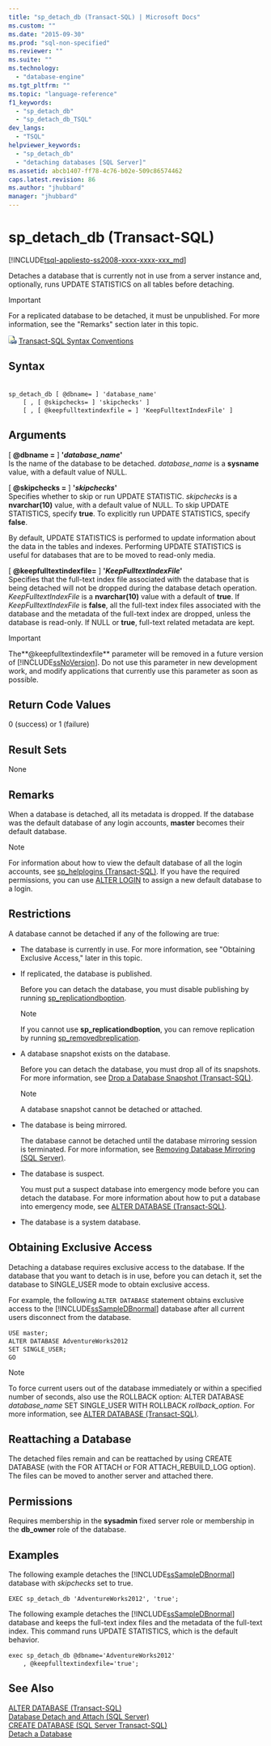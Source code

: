 ```yaml
---
title: "sp_detach_db (Transact-SQL) | Microsoft Docs"
ms.custom: ""
ms.date: "2015-09-30"
ms.prod: "sql-non-specified"
ms.reviewer: ""
ms.suite: ""
ms.technology: 
  - "database-engine"
ms.tgt_pltfrm: ""
ms.topic: "language-reference"
f1_keywords: 
  - "sp_detach_db"
  - "sp_detach_db_TSQL"
dev_langs: 
  - "TSQL"
helpviewer_keywords: 
  - "sp_detach_db"
  - "detaching databases [SQL Server]"
ms.assetid: abcb1407-ff78-4c76-b02e-509c86574462
caps.latest.revision: 86
ms.author: "jhubbard"
manager: "jhubbard"
---
```

# sp_detach_db (Transact-SQL)
[!INCLUDE[tsql-appliesto-ss2008-xxxx-xxxx-xxx_md](../../../a9retired/includes/tsql-appliesto-ss2008-xxxx-xxxx-xxx-md.md)]

  Detaches a database that is currently not in use from a server instance and, optionally, runs UPDATE STATISTICS on all tables before detaching.  
  
> [!IMPORTANT]  
>  For a replicated database to be detached, it must be unpublished. For more information, see the "Remarks" section later in this topic.  
  
 ![Topic link icon](../../../a9notintoc/media/topic-link.gif "Topic link icon") [Transact-SQL Syntax Conventions](../../../t-sql/language-elements/transact-sql-syntax-conventions-transact-sql.md)  
  
## Syntax  
  
```  
  
sp_detach_db [ @dbname= ] 'database_name'   
    [ , [ @skipchecks= ] 'skipchecks' ]   
    [ , [ @keepfulltextindexfile = ] 'KeepFulltextIndexFile' ]   
```  
  
## Arguments  
 [ **@dbname =** ] **'***database_name***'**  
 Is the name of the database to be detached. *database_name* is a **sysname** value, with a default value of NULL.  
  
 [ **@skipchecks =** ] **'***skipchecks***'**  
 Specifies whether to skip or run UPDATE STATISTIC. *skipchecks* is a **nvarchar(10)** value, with a default value of NULL. To skip UPDATE STATISTICS, specify **true**. To explicitly run UPDATE STATISTICS, specify **false**.  
  
 By default, UPDATE STATISTICS is performed to update information about the data in the tables and indexes. Performing UPDATE STATISTICS is useful for databases that are to be moved to read-only media.  
  
 [ **@keepfulltextindexfile=** ] **'***KeepFulltextIndexFile***'**  
 Specifies that the full-text index file associated with the database that is being detached will not be dropped during the database detach operation. *KeepFulltextIndexFile* is a **nvarchar(10)** value with a default of **true**. If *KeepFulltextIndexFile* is **false**, all the full-text index files associated with the database and the metadata of the full-text index are dropped, unless the database is read-only. If NULL or **true**, full-text related metadata are kept.  
  
> [!IMPORTANT]  
>  The**@keepfulltextindexfile** parameter will be removed in a future version of [!INCLUDE[ssNoVersion](../../../a9notintoc/includes/ssnoversion-md.md)]. Do not use this parameter in new development work, and modify applications that currently use this parameter as soon as possible.  
  
## Return Code Values  
 0 (success) or 1 (failure)  
  
## Result Sets  
 None  
  
## Remarks  
 When a database is detached, all its metadata is dropped. If the database was the default database of any login accounts, **master** becomes their default database.  
  
> [!NOTE]  
>  For information about how to view the default database of all the login accounts, see [sp_helplogins &#40;Transact-SQL&#41;](../../../relational-databases/reference/system-stored-procedures/sp-helplogins-transact-sql.md). If you have the required permissions, you can use [ALTER LOGIN](../../../t-sql/statements/alter-login-transact-sql.md) to assign a new default database to a login.  
  
## Restrictions  
 A database cannot be detached if any of the following are true:  
  
-   The database is currently in use. For more information, see "Obtaining Exclusive Access," later in this topic.  
  
-   If replicated, the database is published.  
  
     Before you can detach the database, you must disable publishing by running [sp_replicationdboption](../../../relational-databases/reference/system-stored-procedures/sp-replicationdboption-transact-sql.md).  
  
    > [!NOTE]  
    >  If you cannot use **sp_replicationdboption**, you can remove replication by running [sp_removedbreplication](../../../relational-databases/reference/system-stored-procedures/sp-removedbreplication-transact-sql.md).  
  
-   A database snapshot exists on the database.  
  
     Before you can detach the database, you must drop all of its snapshots. For more information, see [Drop a Database Snapshot &#40;Transact-SQL&#41;](../../../relational-databases/databases/drop-a-database-snapshot-transact-sql.md).  
  
    > [!NOTE]  
    >  A database snapshot cannot be detached or attached.  
  
-   The database is being mirrored.  
  
     The database cannot be detached until the database mirroring session is terminated. For more information, see [Removing Database Mirroring &#40;SQL Server&#41;](../../../database-engine/database-mirroring/removing-database-mirroring-sql-server.md).  
  
-   The database is suspect.  
  
     You must put a suspect database into emergency mode before you can detach the database. For more information about how to put a database into emergency mode, see [ALTER DATABASE &#40;Transact-SQL&#41;](../../../t-sql/statements/alter-database-transact-sql.md).  
  
-   The database is a system database.  
  
## Obtaining Exclusive Access  
 Detaching a database requires exclusive access to the database. If the database that you want to detach is in use, before you can detach it, set the database to SINGLE_USER mode to obtain exclusive access.  
  
 For example, the following `ALTER DATABASE` statement obtains exclusive access to the [!INCLUDE[ssSampleDBnormal](../../../a9notintoc/includes/sssampledbnormal-md.md)] database after all current users disconnect from the database.  
  
```  
USE master;  
ALTER DATABASE AdventureWorks2012  
SET SINGLE_USER;  
GO  
```  
  
> [!NOTE]  
>  To force current users out of the database immediately or within a specified number of seconds, also use the ROLLBACK option: ALTER DATABASE *database_name* SET SINGLE_USER WITH ROLLBACK *rollback_option*. For more information, see [ALTER DATABASE &#40;Transact-SQL&#41;](../../../t-sql/statements/alter-database-transact-sql.md).  
  
## Reattaching a Database  
 The detached files remain and can be reattached by using CREATE DATABASE (with the FOR ATTACH or FOR ATTACH_REBUILD_LOG option). The files can be moved to another server and attached there.  
  
## Permissions  
 Requires membership in the **sysadmin** fixed server role or membership in the **db_owner** role of the database.  
  
## Examples  
 The following example detaches the [!INCLUDE[ssSampleDBnormal](../../../a9notintoc/includes/sssampledbnormal-md.md)] database with *skipchecks* set to true.  
  
```  
EXEC sp_detach_db 'AdventureWorks2012', 'true';  
```  
  
 The following example detaches the [!INCLUDE[ssSampleDBnormal](../../../a9notintoc/includes/sssampledbnormal-md.md)] database and keeps the full-text index files and the metadata of the full-text index. This command runs UPDATE STATISTICS, which is the default behavior.  
  
```  
exec sp_detach_db @dbname='AdventureWorks2012'  
    , @keepfulltextindexfile='true';  
```  
  
## See Also  
 [ALTER DATABASE &#40;Transact-SQL&#41;](../../../t-sql/statements/alter-database-transact-sql.md)   
 [Database Detach and Attach &#40;SQL Server&#41;](../../../relational-databases/databases/database-detach-and-attach-sql-server.md)   
 [CREATE DATABASE &#40;SQL Server Transact-SQL&#41;](../../../t-sql/statements/create-database-sql-server-transact-sql.md)   
 [Detach a Database](../../../relational-databases/databases/detach-a-database.md)  
  
  